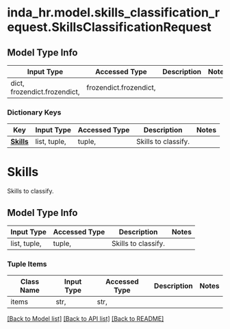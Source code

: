 # inda_hr.model.skills_classification_request.SkillsClassificationRequest

## Model Type Info
Input Type | Accessed Type | Description | Notes
------------ | ------------- | ------------- | -------------
dict, frozendict.frozendict,  | frozendict.frozendict,  |  | 

### Dictionary Keys
Key | Input Type | Accessed Type | Description | Notes
------------ | ------------- | ------------- | ------------- | -------------
**[Skills](#Skills)** | list, tuple,  | tuple,  | Skills to classify. | 

# Skills

Skills to classify.

## Model Type Info
Input Type | Accessed Type | Description | Notes
------------ | ------------- | ------------- | -------------
list, tuple,  | tuple,  | Skills to classify. | 

### Tuple Items
Class Name | Input Type | Accessed Type | Description | Notes
------------- | ------------- | ------------- | ------------- | -------------
items | str,  | str,  |  | 

[[Back to Model list]](../../README.md#documentation-for-models) [[Back to API list]](../../README.md#documentation-for-api-endpoints) [[Back to README]](../../README.md)

